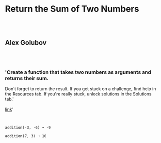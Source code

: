 # Return the Sum of Two Numbers
<br><br>
## Alex Golubov
<br><br>
### 'Create a function that takes two numbers as arguments and returns their sum.
Don't forget to return the result.
If you get stuck on a challenge, find help in the Resources tab.
If you're really stuck, unlock solutions in the Solutions tab.'
<br><br>
[link](b'https://edabit.com/challenge/SFzHtm63XT6EYNHWY\n')'
<br><br>
```addition(3, 2) ➞ 5

addition(-3, -6) ➞ -9

addition(7, 3) ➞ 10
```

<br><br>
